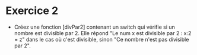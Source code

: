 # Exercice 2

- Créez une fonction [divPar2] contenant un switch qui vérifie si un nombre est divisible par 2. Elle répond "Le num x est divisible par 2 : x:2 = z" dans le cas où c'est divisible, sinon "Ce nombre n'est pas divisible par 2".